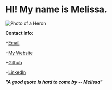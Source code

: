# HI! My name is Melissa. 

![Photo of a Heron](https://en.wikipedia.org/wiki/Grey_heron#/media/File:Graureiher_Grey_Heron.jpg)


**Contact Info:**

+[Email](melissapabst@gmail.com)

+[My Website](http://codehunger.net)

+[Github](https://github.com/MelissaPabst)

+[LinkedIn](https://www.linkedin.com/in/melissapabst/)

**_"A good quote is hard to come by -- Melissa"_**